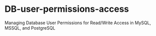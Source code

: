 # DB-user-permissions-access
Managing Database User Permissions for Read/Write Access in MySQL, MSSQL, and PostgreSQL

